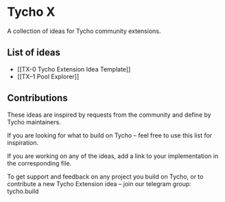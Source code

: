 # Tycho X
A collection of ideas for Tycho community extensions.

## List of ideas
- [[TX-0 Tycho Extension Idea Template]]
- [[TX–1 Pool Explorer]]

## Contributions
These ideas are inspired by requests from the community and define by Tycho maintainers.

If you are looking for what to build on Tycho – feel free to use this list for inspiration.

If you are working on any of the ideas, add a link to your implementation in the corresponding file.

To get support and feedback on any project you build on Tycho, or to contribute a new Tycho Extension idea – join our telegram group: tycho.build